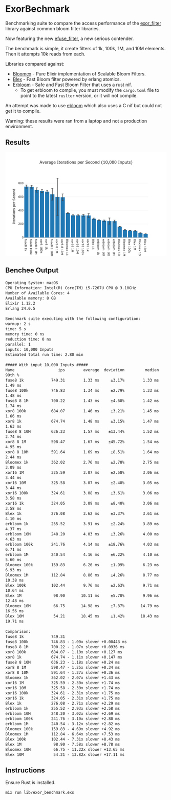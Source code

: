 # ExorBechmark

Benchmarking suite to compare the access performance of the [exor_filter](https://github.com/mpope9/exor_filter) library against common bloom filter libraries.

Now featuring the new [efuse_filter](https://github.com/mpope9/efuse_filter), a new serious contender.

The benchmark is simple, it create filters of 1k, 100k, 1M, and 10M elements.  Then it attempts 10k reads from each.

Libraries compared against:
* [Bloomex](https://github.com/gmcabrita/bloomex) - Pure Elixir implementation of Scalable Bloom Filters.
* [Blex](https://github.com/gyson/blex) - Fast Bloom filter powered by erlang atomics.
* [Erbloom](https://github.com/Vonmo/erbloom) - Safe and Fast Bloom Filter that uses a rust nif.
  * To get erbloom to compile, you must modify the `cargo.toml` file to point to the latest `ruslter` version, or it will not compile.

An attempt was made to use [ebloom](https://github.com/basho/ebloom) which also uses a C nif but could not get it to compile.

Warning: these results were ran from a laptop and not a production environment.

## Results
![Benchmark Graph](/images/results.png)

## Benchee Output

```
Operating System: macOS
CPU Information: Intel(R) Core(TM) i5-7267U CPU @ 3.10GHz
Number of Available Cores: 4
Available memory: 8 GB
Elixir 1.12.2
Erlang 24.0.5

Benchmark suite executing with the following configuration:
warmup: 2 s
time: 5 s
memory time: 0 ns
reduction time: 0 ns
parallel: 1
inputs: 10,000 Inputs
Estimated total run time: 2.80 min

##### With input 10,000 Inputs #####
Name                   ips        average  deviation         median         99th %
fuse8 1k            749.31        1.33 ms     ±3.17%        1.33 ms        1.49 ms
fuse8 100k          746.83        1.34 ms     ±2.79%        1.33 ms        1.48 ms
fuse8 8 1M          700.22        1.43 ms     ±4.68%        1.42 ms        1.74 ms
xor8 100k           684.07        1.46 ms     ±3.21%        1.45 ms        1.66 ms
xor8 1k             674.74        1.48 ms     ±3.15%        1.47 ms        1.63 ms
fuse8 8 10M         636.23        1.57 ms    ±13.44%        1.52 ms        2.74 ms
xor8 8 1M           598.47        1.67 ms    ±45.72%        1.54 ms        4.95 ms
xor8 8 10M          591.64        1.69 ms     ±8.51%        1.64 ms        2.44 ms
Bloomex 1k          362.02        2.76 ms     ±2.78%        2.75 ms        3.09 ms
xor16 1M            325.59        3.07 ms     ±2.58%        3.06 ms        3.44 ms
xor16 10M           325.58        3.07 ms     ±2.48%        3.05 ms        3.44 ms
xor16 100k          324.61        3.08 ms     ±3.61%        3.06 ms        3.58 ms
xor16 1k            324.05        3.09 ms     ±8.40%        3.06 ms        3.58 ms
Blex 1k             276.08        3.62 ms     ±3.37%        3.61 ms        4.10 ms
erbloom 1k          255.52        3.91 ms     ±2.24%        3.89 ms        4.37 ms
erbloom 10M         248.20        4.03 ms     ±3.26%        4.00 ms        4.63 ms
erbloom 100k        241.76        4.14 ms    ±18.76%        4.03 ms        6.71 ms
erbloom 1M          240.54        4.16 ms     ±6.22%        4.10 ms        5.60 ms
Bloomex 100k        159.83        6.26 ms     ±1.99%        6.23 ms        6.93 ms
Bloomex 1M          112.84        8.86 ms     ±4.26%        8.77 ms       10.38 ms
Blex 100k           102.44        9.76 ms     ±2.63%        9.71 ms       10.64 ms
Blex 1M              98.90       10.11 ms     ±5.70%        9.96 ms       12.48 ms
Bloomex 10M          66.75       14.98 ms     ±7.37%       14.79 ms       16.56 ms
Blex 10M             54.21       18.45 ms     ±1.42%       18.43 ms       19.71 ms

Comparison:
fuse8 1k            749.31
fuse8 100k          746.83 - 1.00x slower +0.00443 ms
fuse8 8 1M          700.22 - 1.07x slower +0.0936 ms
xor8 100k           684.07 - 1.10x slower +0.127 ms
xor8 1k             674.74 - 1.11x slower +0.147 ms
fuse8 8 10M         636.23 - 1.18x slower +0.24 ms
xor8 8 1M           598.47 - 1.25x slower +0.34 ms
xor8 8 10M          591.64 - 1.27x slower +0.36 ms
Bloomex 1k          362.02 - 2.07x slower +1.43 ms
xor16 1M            325.59 - 2.30x slower +1.74 ms
xor16 10M           325.58 - 2.30x slower +1.74 ms
xor16 100k          324.61 - 2.31x slower +1.75 ms
xor16 1k            324.05 - 2.31x slower +1.75 ms
Blex 1k             276.08 - 2.71x slower +2.29 ms
erbloom 1k          255.52 - 2.93x slower +2.58 ms
erbloom 10M         248.20 - 3.02x slower +2.69 ms
erbloom 100k        241.76 - 3.10x slower +2.80 ms
erbloom 1M          240.54 - 3.12x slower +2.82 ms
Bloomex 100k        159.83 - 4.69x slower +4.92 ms
Bloomex 1M          112.84 - 6.64x slower +7.53 ms
Blex 100k           102.44 - 7.31x slower +8.43 ms
Blex 1M              98.90 - 7.58x slower +8.78 ms
Bloomex 10M          66.75 - 11.22x slower +13.65 ms
Blex 10M             54.21 - 13.82x slower +17.11 ms
```

## Instructions
Ensure Rust is installed.

```bash
mix run lib/exor_benchmark.exs
```
